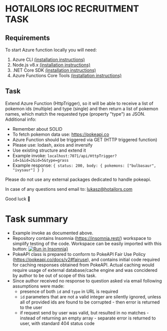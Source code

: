 # HOTAILORS IOC RECRUITMENT TASK

## Requirements
To start Azure function locally you will need:
1. Azure CLI [(installation instructions)](https://docs.microsoft.com/en-us/cli/azure/install-azure-cli-apt?view=azure-cli-latest)
2. Node.js v8.x [(installation instructions)](https://github.com/nodesource/distributions/blob/master/README.md)
3. .NET Core SDK [(installation instructions)](https://dotnet.microsoft.com/download/linux-package-manager/ubuntu18-04/sdk-2.1.300)
4. Azure Functions Core Tools [(installation instructions)](https://github.com/Azure/azure-functions-core-tools#linux)

## Task
Extend Azure Function (HttpTrigger), so it will be able to receive a list of pokemon ids (multiple) and type (single) and then return a list of pokemon names, which match the requested type (property "type") as JSON.
Additional info:
  * Remember about SOLID
  * To fetch pokemon data use: https://pokeapi.co
  * Azure Function should be triggered via GET (HTTP triggered function)
  * Please use: lodash, axios and inversify
  * Use existing structure and extend it
  * Example invoke: ``localhost:7071/api/HttpTrigger?id=1&id=2&id=5&type=grass``
  * Example response: 
        ``{ status: 200, body: { pokemons: ["bulbasaur", "ivysaur"] } }``

Please do not use any external packages dedicated to handle pokeapi.

In case of any questions send email to: <lukasz@hotailors.com>

Good luck :slightly_smiling_face:

# Task summary
* Example invoke as documented above.
* Repository contains Insomnia (https://insomnia.rest/) workspace to simplify testing of the code. Workspace can be easily imported with this button: [![Run in Insomnia}](https://insomnia.rest/images/run.svg)](https://insomnia.rest/run/?label=Hotailors%20-%20Sebastian%20Bartkowiak&uri=https%3A%2F%2Fraw.githubusercontent.com%2Fsebastian-bartkowiak%2FHotailorsIOCRecruitmentTask%2Fmaster%2FInsomnia_workspace.json)
* PokeAPI class is prepared to conform to PokeAPI Fair Use Policy (https://pokeapi.co/docs/v2#fairuse), and contains initial code required for caching responses obtained from PokeAPI. Actual caching would require usage of external database/cache engine and was concidered by author to be out of scope of this task.
* Since author received no response to question asked via email following assumptions were made:
  * presence of both ``id`` and ``type`` in URL is required
  * ``id`` parameters that are not a valid integer are silently ignored, unless all of provided ids are found to be corrupted - then error is returned to the user
  * if request send by user was valid, but resulted in no matches - instead of returning an empty array - separate error is returned to user, with standard 404 status code